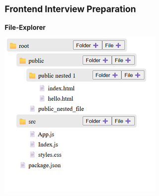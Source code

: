 # Frontend Interview Preparation 

## File-Explorer

![Screenshot](./file-explorer/screenshot/Screenshot%202025-06-18%20103659.png)